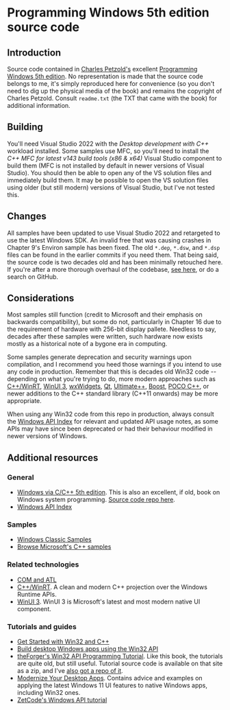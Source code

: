 # Programming Windows 5th edition source code

## Introduction

Source code contained in [Charles Petzold's](https://www.charlespetzold.com/) excellent [Programming Windows 5th edition](http://www.charlespetzold.com/pw5/). No representation is made that the source code belongs to me, it's simply reproduced here for convenience (so you don't need to dig up the physical media of the book) and remains the copyright of Charles Petzold. Consult `readme.txt` (the TXT that came with the book) for additional information.

## Building

You'll need Visual Studio 2022 with the _Desktop development with C++_ workload installed. Some samples use MFC, so you'll need to install the _C++ MFC for latest v143 build tools (x86 & x64)_ Visual Studio component to build them (MFC is not installed by default in newer versions of Visual Studio). You should then be able to open any of the VS solution files and immediately build them. It may be possible to open the VS solution files using older (but still modern) versions of Visual Studio, but I've not tested this.

## Changes

All samples have been updated to use Visual Studio 2022 and retargeted to use the latest Windows SDK. An invalid free that was causing crashes in Chapter 9's Environ sample has been fixed. The old `*.dep`, `*.dsw`, and `*.dsp` files can be found in the earlier commits if you need them. That being said, the source code is two decades old and has been minimally retouched here. If you're after a more thorough overhaul of the codebase, [see here](https://github.com/recombinant/petzold-pw5e), or do a search on GitHub.

## Considerations

Most samples still function (credit to Microsoft and their emphasis on backwards compatibility), but some do not, particularly in Chapter 16 due to the requirement of hardware with 256-bit display pallete. Needless to say, decades after these samples were written, such hardware now exists mostly as a historical note of a bygone era in computing.

Some samples generate deprecation and security warnings upon compilation, and I recommend you heed those warnings if you intend to use any code in production. Remember that this is decades old Win32 code -- depending on what you're trying to do, more modern approaches such as [C++/WinRT](https://learn.microsoft.com/en-us/windows/uwp/cpp-and-winrt-apis/), [WinUI 3](https://docs.microsoft.com/en-us/windows/apps/winui/winui3/), [wxWidgets](https://www.wxwidgets.org/), [Qt](https://www.qt.io/), [Ultimate++](https://www.ultimatepp.org/), [Boost](https://www.boost.org/), [POCO C++](https://pocoproject.org/), or newer additions to the C++ standard library (C++11 onwards) may be more appropriate.

When using any Win32 code from this repo in production, always consult the [Windows API Index](https://docs.microsoft.com/en-us/windows/win32/apiindex/windows-api-list) for relevant and updated API usage notes, as some APIs may have since been deprecated or had their behaviour modified in newer versions of Windows.

## Additional resources

### General

* [Windows via C/C++ 5th edition](https://www.microsoftpressstore.com/store/windows-via-c-c-plus-plus-9780735639218). This is also an excellent, if old, book on Windows system programming. [Source code repo here](https://github.com/yottaawesome/windows-via-c-cpp).
* [Windows API Index](https://docs.microsoft.com/en-us/windows/win32/apiindex/windows-api-list)

### Samples

* [Windows Classic Samples](https://github.com/microsoft/Windows-classic-samples)
* [Browse Microsoft's C++ samples](https://docs.microsoft.com/en-us/samples/browse/?languages=cpp)

### Related technologies

* [COM and ATL](https://docs.microsoft.com/en-us/cpp/atl/introduction-to-com-and-atl)
* [C++/WinRT](https://docs.microsoft.com/en-us/windows/uwp/cpp-and-winrt-apis/). A clean and modern C++ projection over the Windows Runtime APIs.
* [WinUI 3](https://docs.microsoft.com/en-us/windows/apps/winui/winui3/). WinUI 3 is Microsoft's latest and most modern native UI component.

### Tutorials and guides

* [Get Started with Win32 and C++](https://docs.microsoft.com/en-us/windows/win32/learnwin32/learn-to-program-for-windows)
* [Build desktop Windows apps using the Win32 API](https://docs.microsoft.com/en-us/windows/win32/)
* [theForger's Win32 API Programming Tutorial](http://www.winprog.org/tutorial/). Like this book, the tutorials are quite old, but still useful. Tutorial source code is available on that site as a zip, and I've [also got a repo of it](https://github.com/yottaawesome/forger-win32-tutorial).
* [Modernize Your Desktop Apps](https://docs.microsoft.com/en-us/windows/apps/desktop/modernize/). Contains advice and examples on applying the latest Windows 11 UI features to native Windows apps, including Win32 ones.
* [ZetCode's Windows API tutorial](https://zetcode.com/gui/winapi/)
